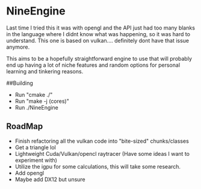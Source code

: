 # NineEngine
Last time I tried this it was with opengl and the API just had too many blanks in the language where I didnt know what was happening, so it was hard to understand.
This one is based on vulkan.... definitely dont have that issue anymore.

This aims to be a hopefully straightforward engine to use that will probably end up having a lot of niche features and random options for personal learning and tinkering reasons.


##Building
- Run "cmake ./"
- Run "make -j (cores)"
- Run ./NineEngine

## RoadMap

- Finish refactoring all the vulkan code into "bite-sized" chunks/classes
- Get a triangle lol
- Lightweight Cuda/Vulkan/opencl raytracer (Have some ideas I want to experiment with)
- Utilize the igpu for some calculations, this will take some research.
- Add opengl
- Maybe add DX12 but unsure
